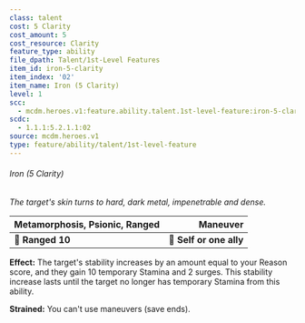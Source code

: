 ```yaml
---
class: talent
cost: 5 Clarity
cost_amount: 5
cost_resource: Clarity
feature_type: ability
file_dpath: Talent/1st-Level Features
item_id: iron-5-clarity
item_index: '02'
item_name: Iron (5 Clarity)
level: 1
scc:
  - mcdm.heroes.v1:feature.ability.talent.1st-level-feature:iron-5-clarity
scdc:
  - 1.1.1:5.2.1.1:02
source: mcdm.heroes.v1
type: feature/ability/talent/1st-level-feature
---
```


###### Iron (5 Clarity)

*The target's skin turns to hard, dark metal, impenetrable and dense.*

| **Metamorphosis, Psionic, Ranged** |            **Maneuver** |
| ---------------------------------- | ----------------------: |
| **📏 Ranged 10**                   | **🎯 Self or one ally** |

**Effect:** The target's stability increases by an amount equal to your Reason score, and they gain 10 temporary Stamina and 2 surges. This stability increase lasts until the target no longer has temporary Stamina from this ability.

**Strained:** You can't use maneuvers (save ends).
